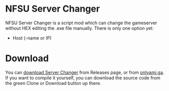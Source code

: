 # NFSU Server Changer
NFSU Server Changer is a script mod which can change the gameserver without HEX editing the .exe file manually.
There is only one option yet:
+ Host (-name or IP)

# Download
You can [download Server Changer](https://github.com/Pelorojo/NFSUServerChanger/releases) from Releases page, or from [onlyami.ga](https://onlyami.ga/files).
If you want to compile it yourself, you can download the source code from the green Clone or Download button up there.

